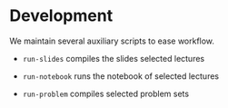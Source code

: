 # Development

We maintain several auxiliary scripts to ease workflow.

* `run-slides` compiles the slides selected lectures

* `run-notebook` runs the notebook of selected lectures

* `run-problem` compiles selected problem sets
